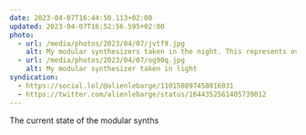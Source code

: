 ```yaml
---
date: 2023-04-07T16:44:50.113+02:00
updated: 2023-04-07T16:52:56.595+02:00
photo:
  - url: /media/photos/2023/04/07/jvtf9.jpg
    alt: My modular synthesizers taken in the night. This represents over 624 HP of modules. The modules are lit which gives a nice effect with the leds in the night.
  - url: /media/photos/2023/04/07/og90q.jpg
    alt: My modular synthesizer taken in light
syndication:
  - https://social.lol/@alienlebarge/110158097458016031
  - https://twitter.com/alienlebarge/status/1644352561405739012
---
```

The current state of the modular synths
